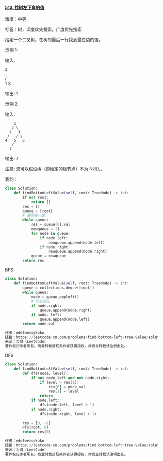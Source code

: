 #### [513. 找树左下角的值](https://leetcode-cn.com/problems/find-bottom-left-tree-value/)

难度：中等

标签：树，深度优先搜索，广度优先搜索

给定一个二叉树，在树的最后一行找到最左边的值。

示例 1:

输入:

    2
   / \
  1   3

输出:
1


示例 2:

输入:

        1
       / \
      2   3
     /   / \
    4   5   6
       /
      7

输出:
7


注意: 您可以假设树（即给定的根节点）不为 NULL。

我的：

```python
class Solution:
    def findBottomLeftValue(self, root: TreeNode) -> int:
        if not root:
            return []
        res = []
        queue = [root]
        # 遍历每一层
        while queue:
            res = queue[0].val
            newqueue = []
            for node in queue:
                if node.left:
                    newqueue.append(node.left)
                if node.right:
                    newqueue.append(node.right)
            queue = newqueue
        return res
```

BFS

```python
class Solution:
    def findBottomLeftValue(self, root: TreeNode) -> int:
        queue = collections.deque([root])
        while queue:
            node = queue.popleft()
            # 先右后左
            if node.right: 
                queue.append(node.right)
            if node. left:
                queue.append(node.left)
        return node.val

作者：edelweisskoko
链接：https://leetcode-cn.com/problems/find-bottom-left-tree-value/solution/513-zhao-shu-zuo-xia-jiao-de-zhi-bfs-dfs-aawe/
来源：力扣（LeetCode）
著作权归作者所有。商业转载请联系作者获得授权，非商业转载请注明出处。
```

DFS

```python
class Solution:
    def findBottomLeftValue(self, root: TreeNode) -> int:
        def dfs(node, level):
            if not node.left and not node.right:
                if level > res[1]:
                    res[0] = node.val
                    res[1] = level
                return
            if node.left:
                dfs(node.left, level + 1)
            if node.right:
                dfs(node.right, level + 1)
        
        res = [0, -1]
        dfs(root, 0)
        return res[0]

作者：edelweisskoko
链接：https://leetcode-cn.com/problems/find-bottom-left-tree-value/solution/513-zhao-shu-zuo-xia-jiao-de-zhi-bfs-dfs-aawe/
来源：力扣（LeetCode）
著作权归作者所有。商业转载请联系作者获得授权，非商业转载请注明出处。
```



